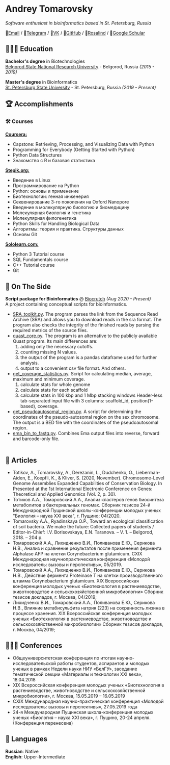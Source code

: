 # Andrey Tomarovsky

_Software enthusiast in bioinformatics based in St. Petersburg, Russia_ <br>

📧[Email](mailto:etozhetoma@ya.ru) / 💬[Telegram](https://t.me/tomatoma) / 💬[VK](https://vk.com/etozhetoma) / 🐙[GitHub](https://github.com/tomarovsky) / 🧬[Rosalind](http://rosalind.info/users/toma/) / 📜[Google Schular](https://scholar.google.com/citations?user=2hnNX4sAAAAJ)

## 👨🏻‍🎓 Education

**Bachelor's degree** in Biotechnologies<br>
[Belgorod State National Research University](https://www.bsu.edu.ru/bsu/) - Belgorod, Russia _(2015 - 2019)_

**Master's degree** in Bioinformatics<br>
[St. Petersburg State University](https://spbu.ru/) - St. Petersburg, Russia _(2019 - Present)_

## 🏆 Accomplishments

### 🛠 Courses

**[Coursera:](https://www.coursera.org/user/9470ce667a3222f90f4566e23282df3b)**
  - Capstone: Retrieving, Processing, and Visualizing Data with Python
  - Programming for Everybody (Getting Started with Python)
  - Python Data Structures
  - Знакомство с R и базовая статистика

**[Stepik.org:](https://stepik.org/users/73031805)**
  - Введение в Linux
  - Программирование на Python
  - Python: основы и применение
  - Биотехнологии: генная инженерия
  - Секвенирование 3-го поколения на Oxford Nanopore
  - Введение в молекулярную биологию и биомедицину
  - Молекулярная биология и генетика
  - Молекулярная филогенетика
  - Python Skills for Handling Biological Data
  - Алгоритмы: теория и практика. Структуры данных
  - Основы Git

**[Sololearn.com:](https://www.sololearn.com/Profile/10277208/?ref=app)**
  - Python 3 Tutorial course
  - SQL Fundamentals course
  - C++ Tutorial course
  - Git

## 📌 On The Side

**Script package for Bioinformatics** @ [Biocrutch](https://github.com/tomarovsky/Biocrutch) _(Aug 2020 - Present)_<br>
A project containing conceptual scripts for bioinformatics.
  - [SRA_toolkit.py](https://github.com/etozhetoma/Biocrutch/blob/master/scripts/SRA_toolkit.py). The program parses the link from the Sequence Read Archive (SRA) and allows you to download reads in the sra format. The program also checks the integrity of the finished reads by parsing the required metrics of the source files.
  - [quast_core.py](https://github.com/etozhetoma/Biocrutch/blob/master/scripts/quast_core.py). The program is an alternative to the publicly available Quast program. Its main differences are: 
    1. adding only the necessary cutoffs.
    2. counting missing N values.
    3. the output of the program is a pandas dataframe used for further analysis.
    4. output to a convenient csv file format.
  And others.
  - [get_coverage_statistics.py](https://github.com/etozhetoma/Biocrutch/blob/master/scripts/get_coverage_statistics.py). Script for calculating median, average, maximum and minimum coverage.
    1. calculate stats for whole genome
    2. calculate stats for each scaffold
    3. calculate stats in 100 kbp and 1 Mbp stacking windows
  Header-less tab-separated input file with 3 columns: scaffold_id, position(1-based), coverage.
  - [get_pseudoautosomal_region.py](https://github.com/etozhetoma/Biocrutch/blob/master/scripts/get_pseudoautosomal_region.py). A script for determining the coordinates of the pseudo-autosomal region on the sex chromosome. The output is a BED file with the coordinates of the pseudoautosomal region.
  - [ema_bin_to_fastq.py](https://github.com/etozhetoma/Biocrutch/blob/master/scripts/ema_bin_to_fastq.py). Combines Ema output files into reverse, forward and barcode-only file.
  <br><br>

## 📝 Articles

  - Totikov, A., Tomarovsky, A., Derezanin, L., Dudchenko, O., Lieberman-Aiden, E., Koepfli, K., & Kliver, S. (2020, November). Chromosome-Level Genome Assemblies Expanded Capabilities of Conservation Biology. In Presented at the 1st International Electronic Conference on Genes: Theoretical and Applied Genomics (Vol. 2, p. 30).
  - Тотиков А.А., Томаровский А.А., Анализ кластеров генов биосинтеза метаболитов в бактериальных геномах. Сборник тезисов 24-й Международной Пущинской школы-конференции молодых ученых "Биология – наука XXI века", г. Пущино; 04/2020.
  - Tomarovsky A.A., Ryadinskaya O.P., Toward an ecological classification of soil bacteria. We make the future: Collected papers of students / Editor-in-Chief: I.V. Borisovskaya, E.N. Taranova. – V. 1. – Belgorod, 2018. – 204 р.
  - Томаровский А.А., Лихидченко В.И., Поливанова Е.Ю., Серикова Н.В., Анализ и сравнение результатов после применения фермента Alphalase AFP на клетки Corynebacterium glutamicum. CXIX Международная научнопрактическая конференция «Молодой исследователь: вызовы и перспективы», 05/2019.
  - Томаровский А.А., Лихидченко В.И., Поливанова Е.Ю., Серикова Н.В., Действие фермента Proteinase T на клетки производственного штамма Corynebacterium glutamicum. XIX Всероссийская конференция молодых ученых «Биотехнология в растениеводстве, животноводстве и сельскохозяйственной микробиологии» Сборник тезисов докладов, г. Москва, 04/2019;
  - Лихидченко В.И., Томаровский А.А., Поливанова Е.Ю., Серикова Н.В., Влияние метабисульфита натрия (223) на сохранность лизина в процессе хранения. XIX Всероссийская конференция молодых ученых «Биотехнология в растениеводстве, животноводстве и сельскохозяйственной микробиологии» Сборник тезисов докладов, г. Москва, 04/2019;

## 👨🏻‍💼 Conferences

  - Общеуниверситетская конференция по итогам научно-исследовательской работы студентов, аспирантов и молодых ученых в рамках Недели науки НИУ «БелГУ», заседание тематической секции «Материалы и технологии XXI века», 18.04.2018
  - XIX Всероссийская конференция молодых ученых «Биотехнология в растениеводстве, животноводстве и сельскохозяйственной микробиологии», г. Москва, 15.05.2019 – 16.05.2019
  - CXIX Международная научно-практическая конференция «Молодой исследователь: вызовы и перспективы», 27.05.2019 года
  - 24-я Международная Пущинская школа-конференция молодых ученых «Биология – наука XXI века», г. Пущино, 20-24 апреля. (Конференция перенесена)

## 💬 Languages

**Russian**: Native <br>
**English**: Upper-Intermediate
<br><br>


